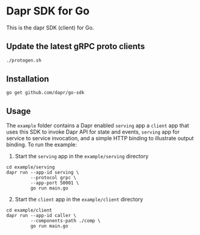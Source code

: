 # Dapr SDK for Go

This is the dapr SDK (client) for Go.

## Update the latest gRPC proto clients

```sh
./protogen.sh
```

## Installation

```
go get github.com/dapr/go-sdk
```

## Usage

The `example` folder contains a Dapr enabled `serving` app a `client` app that uses this SDK to invoke Dapr API for state and events, `serving` app for service to service invocation, and a simple HTTP binding to illustrate output binding. To run the example:

1. Start the `serving` app in the `example/serving` directory 

```
cd example/serving
dapr run --app-id serving \
         --protocol grpc \
         --app-port 50001 \
         go run main.go
```

2. Start the `client` app in the `example/client` directory

```
cd example/client
dapr run --app-id caller \
         --components-path ./comp \
         go run main.go 
```
